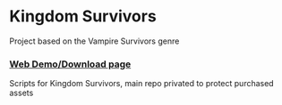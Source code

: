 # Kingdom Survivors
 Project based on the Vampire Survivors genre
### [Web Demo/Download page](https://jongamedev.itch.io/kingdom-survivors)

Scripts for Kingdom Survivors, main repo privated to protect purchased assets
